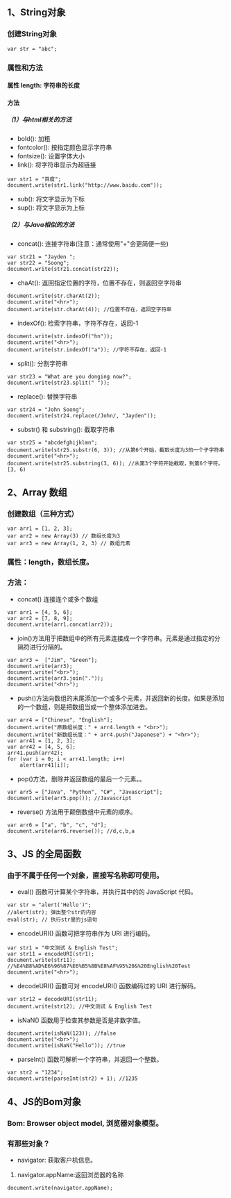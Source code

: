 ## 1、String对象
### 创建String对象
```
var str = "abc";
```
### 属性和方法
#### 属性 length: 字符串的长度
#### 方法
##### （1）与html相关的方法
* bold(): 加粗
* fontcolor(): 按指定颜色显示字符串
* fontsize(): 设置字体大小
* link(): 将字符串显示为超链接
```
var str1 = "百度";
document.write(str1.link("http://www.baidu.com"));
```
* sub(): 将文字显示为下标
* sup(): 将文字显示为上标

##### （2）与Java相似的方法
- concat(): 连接字符串(注意：通常使用"+"会更简便一些)                    
```
var str21 = "Jayden ";
var str22 = "Soong";
document.write(str21.concat(str22));
```
- chaAt(): 返回指定位置的字符，位置不存在，则返回空字符串
```
document.write(str.charAt(2));
document.write("<hr>");
document.write(str.charAt(4)); //位置不存在，返回空字符串
```
- indexOf(): 检索字符串，字符不存在，返回-1
```
document.write(str.indexOf("hn"));
document.write("<hr>");
document.write(str.indexOf("a")); //字符不存在，返回-1
```        
- split(): 分割字符串
```
var str23 = "What are you donging now?";
document.write(str23.split(" "));
```
- replace(): 替换字符串
```
var str24 = "John Soong";
document.write(str24.replace(/John/, "Jayden"));
```
- substr() 和 substring(): 截取字符串 
```                    
var str25 = "abcdefghijklmn";
document.write(str25.substr(6, 3)); //从第6个开始，截取长度为3的一个子字符串
document.write("<hr>");
document.write(str25.substring(3, 6)); //从第3个字符开始截取，到第6个字符。[3, 6)
```    
## 2、Array 数组 
### 创建数组（三种方式）
```
var arr1 = [1, 2, 3];
var arr2 = new Array(3) // 数组长度为3
var arr3 = new Array(1, 2, 3) // 数组元素
```
### 属性：length，数组长度。
### 方法：
- concat() 连接连个或多个数组
```
var arr1 = [4, 5, 6];
var arr2 = [7, 8, 9];
document.write(arr1.concat(arr2));
```
- join()方法用于把数组中的所有元素连接成一个字符串。元素是通过指定的分隔符进行分隔的。
```            
var arr3 =  ["Jim", "Green"];
document.write(arr3);
document.write("<br>");
document.write(arr3.join("."));
document.write("<hr>");
```
- push()方法向数组的末尾添加一个或多个元素，并返回新的长度。如果是添加的一个数组，则是把数组当成一个整体添加进去。
```            
var arr4 = ["Chinese", "English"];
document.write("原数组长度：" + arr4.length + "<br>");
document.write("新数组长度：" + arr4.push("Japanese") + "<hr>");
var arr41 = [1, 2, 3];
var arr42 = [4, 5, 6];
arr41.push(arr42);
for (var i = 0; i < arr41.length; i++) 
    alert(arr41[i]);
```            
- pop()方法，删除并返回数组的最后一个元素。。
```            
var arr5 = ["Java", "Python", "C#", "Javascript"];
document.write(arr5.pop()); //Javascript
```
- reverse() 方法用于颠倒数组中元素的顺序。
```
var arr6 = ["a", "b", "c", "d"];
document.write(arr6.reverse()); //d,c,b,a 
```

## 3、JS 的全局函数
### 由于不属于任何一个对象，直接写名称即可使用。
- eval() 函数可计算某个字符串，并执行其中的的 JavaScript 代码。
```
var str = "alert('Hello')";
//alert(str); 弹出整个str的内容
eval(str); // 执行str里的js语句 
```
- encodeURI() 函数可把字符串作为 URI 进行编码。
```
var str1 = "中文测试 & English Test";
var str11 = encodeURI(str1);
document.write(str11); //%E4%B8%AD%E6%96%87%E6%B5%8B%E8%AF%95%20&%20English%20Test
document.write("<hr>");
```
- decodeURI() 函数可对 encodeURI() 函数编码过的 URI 进行解码。
```
var str12 = decodeURI(str11);
document.write(str12); //中文测试 & English Test
```       
- isNaN() 函数用于检查其参数是否是非数字值。
```
document.write(isNaN(123)); //false
document.write("<br>");
document.write(isNaN("Hello")); //true 
```
- parseInt() 函数可解析一个字符串，并返回一个整数。
```
var str2 = "1234";
document.write(parseInt(str2) + 1); //1235
```
## 4、JS的Bom对象
### Bom: Browser object model, 浏览器对象模型。
### 有那些对象？
- navigator: 获取客户机信息。
1.   navigator.appName:返回浏览器的名称
```    
document.write(navigator.appName);
```
